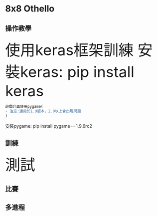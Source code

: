# 8x8 Othello

## 操作教學
<font size="14">使用keras框架訓練
安裝keras: pip install keras</font>
```diff
遊戲介面使用pygame(
- 注意:適用於1.9版本，2.0以上會出現問題
)
```
安裝pygame: pip install pygame==1.9.6rc2
## 訓練
<font size="14">測試</font>

## 比賽

## 多進程
